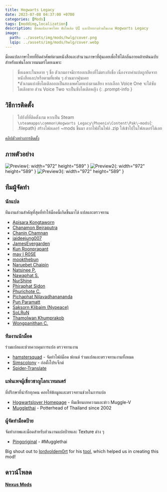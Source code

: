 ```yaml
---
title: Hogwarts Legacy
date: 2023-07-08 04:37:00 +0700
categories: [Mods]
tags: [modding,localization]
description: ม็อดแปลภาษาไทย ซับไตเติล UI และป้ายบางส่วนในเกม Hogwarts Legacy
image:
  path: ../assets/img/mods/hwlg/cover.png
  lqip: ../assets/img/mods/hwlg/cover.webp
---
```


ม็อดแปลภาษาไทยที่ยึดคำศัพท์ตามหนังสือและสำนวนภาษาที่คุ้นเคยเพื่อให้ได้กลิ่นอายคล้ายต้นฉบับสำหรับแฟนโลกเวทมนตร์โดยเฉพาะ
> ชื่อเฉพาะในหลาย ๆ ชื่อ ตัวเกมอาจมีการออกเสียงที่ไม่ตรงกับชื่อ เนื่องจากคำแปลถูกยึดจากหนังสือและ/หรือตามที่แฟน ๆ ส่วนมากคุ้นเคย  
*ตัวเกมแบ่งซับไตเติลออกเป็นสองเพศโดยแบ่งตามเสียง หากเลือก Voice One จะได้ซับไตเติลชาย ส่วน Voice Two จะเป็นซับไตเติลหญิง
{: .prompt-info }

## วิธีการติดตั้ง

> ไปยังที่ที่ติดตั้งเกม หากเป็น Steam  
`\steamapps\common\Hogwarts Legacy\Phoenix\Content\Pak\~mods`{: .filepath}
สร้างโฟลเดอร์ ~mods ขึ้นมา ลากไฟล์ในไฟล์ .zip ใส่เข้าไปในโฟลเดอร์ได้เลย

[คลิปตัวอย่างการติดตั้ง](https://youtu.be/8XYpghtSNVg)

## ภาพตัวอย่าง

![Preview](https://staticdelivery.nexusmods.com/mods/5113/images/1409/1409-1688785614-1438522915.png){: width="972" height="589" }
![Preview2](https://staticdelivery.nexusmods.com/mods/5113/images/1409/1409-1688786838-1432405255.png){: width="972" height="589" }
![Preview3](https://staticdelivery.nexusmods.com/mods/5113/images/1409/1409-1688785613-558441.png){: width="972" height="589" }

## ทีมผู้จัดทำ

### นักแปล

ทีมงานส่วนสำคัญที่สุดที่ทำให้ม็อดนี้เกิดขึ้นมาได้ แปลและตรวจทาน

- [Apisara Kongtaworn](https://www.facebook.com/Apisara.k43)
- [Chanamon Bejraputra](https://www.facebook.com/jan.chanamon)
- [Chanin Chamnan](https://www.facebook.com/chinznz.chamnan/)
- [jaideejung007](https://discuzthai.com/)
- [JamesEvergarden](https://www.facebook.com/profile.php?id=100003894496976)
- [Kun Roonprapant](#)
- [may I R0SE](https://instagram.com/mamukyy)
- [mookthebun](https://www.twitch.tv/mookthebun)
- [Naruebet Chaipin](https://www.facebook.com/naruebet)
- [Natsinee P.](https://www.facebook.com/nam.pongsuwan/)
- [Nawaphat S.](#)
- [NurShine](#)
- [Phiraphat Sidon](https://www.facebook.com/phiraphats/)
- [Phurichote C.](#)
- [Pichaphat Nilavadhanananda](https://www.facebook.com/oilfromnowherex)
- [Pun Paramatt](#)
- [Saksorn Klibaim (Nypeace)](https://www.facebook.com/saksorn.glibaim)
- [SoLRuN](https://www.facebook.com/profile.php?id=100009724057464)
- [Thamolwan Khumprakob](https://www.facebook.com/jobjab.khumprakob)
- [Wongpanithan C.](https://instagram.com/niitanc)

### ทีมงานนักม็อด

ร่วมแปลและช่วยควบคุมการแปล ตรวจทานงาน

- [hamstersquad](https://www.facebook.com/onehamstersquad) - จัดทำไฟล์ม็อด ฟอนต์ ร่วมแปลและตรวจทานงานทั้งหมด
- [Simscolony](https://www.facebook.com/SimsColony/) - ก่อตั้งโปรเจ็กต์ 
- [Spider-Translate](https://www.facebook.com/SpiderTranslate/)

### แฟนเพจผู้เชี่ยวชาญโลกเวทมนตร์ 

ที่ปรึกษาที่น่ารักทุกคน คอยให้ข้อมูลและตรวจทานช่วยในการแปล

- [Hogwartslover Homepage](https://www.facebook.com/hogwartsloverhomepage) - ทีมเขียนบทความและข่าว Muggle-V
- [Mugglethai](https://www.facebook.com/mugglethai.mt) - Potterhead of Thailand since 2002

### ผู้จัดทำม็อดป้าย

จัดทำภาพและม็อดสำหรับส่วนงานแปลป้ายและ Texture ต่าง ๆ

- [Pingoriginal](https://www.facebook.com/pingpongoriginal) - #Mugglethai


Big shout out to [lordvoldem0rt](https://github.com/lordvoldem0rt) for his [tool](https://www.nexusmods.com/hogwartslegacy/mods/24), which helped us in creating this mod!


## ดาวน์โหลด
[**Nexus Mods**](https://www.nexusmods.com/hogwartslegacy/mods/1409)